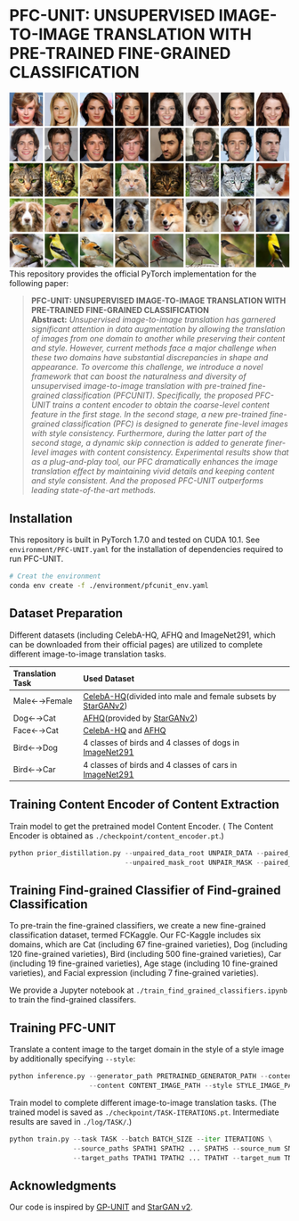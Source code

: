 # PFC-UNIT: UNSUPERVISED IMAGE-TO-IMAGE TRANSLATION WITH PRE-TRAINED FINE-GRAINED CLASSIFICATION

![p](github_page/code1.jpg)
This repository provides the official PyTorch implementation for the following paper:

> **PFC-UNIT: UNSUPERVISED IMAGE-TO-IMAGE TRANSLATION WITH PRE-TRAINED FINE-GRAINED CLASSIFICATION**<br>
> **Abstract:** *Unsupervised image-to-image translation has garnered significant
attention in data augmentation by allowing the translation
of images from one domain to another while preserving
their content and style. However, current methods face
a major challenge when these two domains have substantial
discrepancies in shape and appearance. To overcome this
challenge, we introduce a novel framework that can boost
the naturalness and diversity of unsupervised image-to-image
translation with pre-trained fine-grained classification (PFCUNIT).
Specifically, the proposed PFC-UNIT trains a content
encoder to obtain the coarse-level content feature in the first
stage. In the second stage, a new pre-trained fine-grained classification
(PFC) is designed to generate fine-level images with
style consistency. Furthermore, during the latter part of the
second stage, a dynamic skip connection is added to generate
finer-level images with content consistency. Experimental
results show that as a plug-and-play tool, our PFC dramatically
enhances the image translation effect by maintaining
vivid details and keeping content and style consistent. And
the proposed PFC-UNIT outperforms leading state-of-the-art
methods.*

## Installation
This repository is built in PyTorch 1.7.0 and tested on CUDA 10.1. See `environment/PFC-UNIT.yaml` for the installation of dependencies required to run PFC-UNIT.
```bash
# Creat the environment
conda env create -f ./environment/pfcunit_env.yaml
```

## Dataset Preparation

Different datasets (including CelebA-HQ, AFHQ and ImageNet291, which can be downloaded from their official pages) are utilized to complete different image-to-image translation tasks.

| Translation Task | Used Dataset                                                                                                                                                                                                                                                                           | 
|:-----------------|:---------------------------------------------------------------------------------------------------------------------------------------------------------------------------------------------------------------------------------------------------------------------------------------| 
| Male←→Female     | [CelebA-HQ](https://github.com/clovaai/stargan-v2#datasets-and-pre-trained-networks)(divided into male and female subsets by [StarGANv2](https://github.com/clovaai/stargan-v2#datasets-and-pre-trained-networks))                                                                     |
| Dog←→Cat         | [AFHQ](https://github.com/clovaai/stargan-v2#datasets-and-pre-trained-networks)(provided by [StarGANv2](https://github.com/clovaai/stargan-v2#datasets-and-pre-trained-networks))                                                                                                       |
| Face←→Cat        | [CelebA-HQ](https://github.com/switchablenorms/CelebAMask-HQ) and [AFHQ](https://github.com/clovaai/stargan-v2#datasets-and-pre-trained-networks)                                                                                                                                      |
| Bird←→Dog        | 4 classes of birds and 4 classes of dogs in [ImageNet291](https://github.com/williamyang1991/GP-UNIT/tree/main/data_preparation)
| Bird←→Car        | 4 classes of birds and 4 classes of cars in [ImageNet291](https://github.com/williamyang1991/GP-UNIT/tree/main/data_preparation)                                                                                          

## Training Content Encoder of Content Extraction

Train model to get the pretrained model Content Encoder. ( The Content Encoder is obtained as `./checkpoint/content_encoder.pt`.)
```python
python prior_distillation.py --unpaired_data_root UNPAIR_DATA --paired_data_root PAIR_DATA \
                             --unpaired_mask_root UNPAIR_MASK --paired_mask_root PAIR_MASK
```

## Training Find-grained Classifier of Find-grained Classification

To pre-train the fine-grained classifiers, we create a new fine-grained classification dataset, termed FCKaggle. Our FC-Kaggle includes six domains, which are Cat (including 67 fine-grained varieties), Dog (including 120 fine-grained varieties), Bird (including 500 fine-grained varieties), Car (including 19 fine-grained varieties), Age stage (including 10 fine-grained varieties), and Facial expression (including 7 fine-grained varieties).

We provide a Jupyter notebook at `./train_find_grained_classifiers.ipynb` to train the find-grained classifers.

## Training PFC-UNIT

Translate a content image to the target domain in the style of a style image by additionally specifying `--style`:
```python
python inference.py --generator_path PRETRAINED_GENERATOR_PATH --content_encoder_path PRETRAINED_ENCODER_PATH \ 
                    --content CONTENT_IMAGE_PATH --style STYLE_IMAGE_PATH --device DEVICE
```

Train model to complete different image-to-image translation tasks. (The trained model is saved as `./checkpoint/TASK-ITERATIONS.pt`. Intermediate results are saved in `./log/TASK/`.)
```python
python train.py --task TASK --batch BATCH_SIZE --iter ITERATIONS \
                --source_paths SPATH1 SPATH2 ... SPATHS --source_num SNUM1 SNUM2 ... SNUMS \
                --target_paths TPATH1 TPATH2 ... TPATHT --target_num TNUM1 TNUM2 ... TNUMT
```

## Acknowledgments
Our code is inspired by [GP-UNIT](https://github.com/williamyang1991/GP-UNIT/) and [StarGAN v2](https://github.com/clovaai/stargan-v2).
